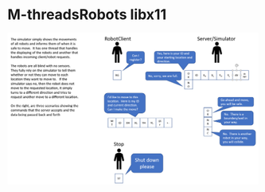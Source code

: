 #  M-threadsRobots  libx11


![Logic](https://github.com/zywkloo/M-threadsSmartRobots/raw/master/LogicExplanation.png)
